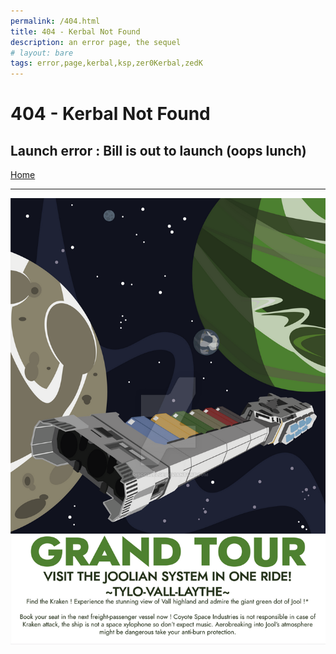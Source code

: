 ```yaml
---
permalink: /404.html
title: 404 - Kerbal Not Found
description: an error page, the sequel
# layout: bare
tags: error,page,kerbal,ksp,zer0Kerbal,zedK
---
```


<!-- 404.md v1.0.3.1
Asteroid Cities (KMAC)
created: 01 Feb 2022
updated: 27 Mar 2022 -->

<script src="https://kit.fontawesome.com/0ea5493613.js" crossorigin="anonymous"></script>

<div class="fa-2x">
    <i class="fa fa-gear fa-spin fa-2x" style="color: firebrick"></i>
    <i class="fa-light fa-meteor"></i>
</div>

<div class="fa-3x">
  <i class="fa-solid fa-poo-bolt fa-beat-fade" style="--fa-beat-fade-opacity: 0.1; --fa-beat-fade-scale: 1.25;color: firebrick" ></i>
  <i class="fa-solid fa-meteor fa-beat-fade" style="--fa-beat-fade-opacity: 0.1; --fa-beat-fade-scale: 1.25; color: firebrick"></i>
</div>


<i class="fa-regular fa-meteor" style="color: firebrick"></i>

  <!-- solid style -->
  <i class="fa-solid fa-meteor" style="color: firebrick"></i>

  <!-- regular style -->
  <i class="fa-regular fa-meteor" style="color: firebrick"></i>

  <!-- light style -->
  <i class="fa-light fa-meteor" style="color: firebrick"></i>

  <!-- duotone style -->
  <i class="fa-duotone fa-meteor" style="color: firebrick"></i>

  <!-- all new thin style -->
  <i class="fa-thin fa-meteor" style="color: firebrick"></i>

# 404 - Kerbal Not Found

## Launch error : Bill is out to launch (oops lunch)

[Home](./index)

---

![Space Ground Tour by discoslelge](https://github.com/zer0Kerbal/JoolianDiscovery/blob/master/img/space-grand-tour-ksp-by-discoslelge-dbvxxbz-fullview.png?raw=true)

<!-- this file CC BY-ND 3.0 Unported by zer0Kerbal -->